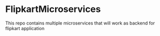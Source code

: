 # FlipkartMicroservices
This repo contains multiple microservices that will work as backend for flipkart application 

